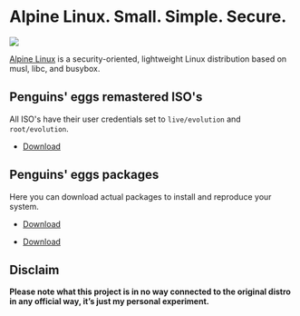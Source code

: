 # Alpine Linux. Small. Simple. Secure.
![](/img/alpine.svg)

[Alpine Linux](https://alpinelinux.org/) is a security-oriented, lightweight Linux distribution based on musl, libc, and busybox.

## Penguins' eggs remastered ISO's
All ISO's have their user credentials set to ```live/evolution``` and ```root/evolution```.

* [Download](https://drive.google.com/drive/folders/1xLSkmYDqwe01MEkDdYWG__gCNrqatLmr)

## Penguins' eggs packages
Here you can download actual packages to install and reproduce your system.

* [Download](https://penguins-eggs.net/basket/index.php?p=packages%2Falpine)


* [Download](/)

## Disclaim
__Please note what this project is in no way connected to the original distro in any official way, it’s just my personal experiment.__
